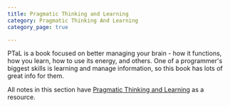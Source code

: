 ```yaml
---
title: Pragmatic Thinking and Learning
category: Pragmatic Thinking And Learning
category_page: true

---
```


PTaL is a book focused on better managing your brain - how it functions, how you learn, how to use its energy, and others. One of a programmer's biggest skills is learning and manage information, so this book has lots of great info for them.

All notes in this section have [Pragmatic Thinking and Learning](https://www.amazon.com/Pragmatic-Thinking-Learning-Refactor-Programmers/dp/1934356050) as a resource.
